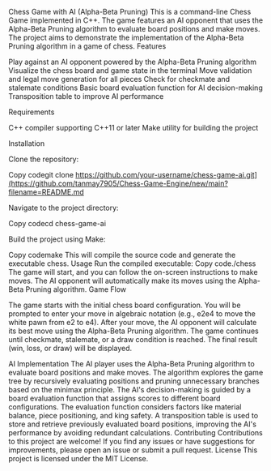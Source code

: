 Chess Game with AI (Alpha-Beta Pruning)
This is a command-line Chess Game implemented in C++. The game features an AI opponent that uses the Alpha-Beta Pruning algorithm to evaluate board positions and make moves. The project aims to demonstrate the implementation of the Alpha-Beta Pruning algorithm in a game of chess.
Features

Play against an AI opponent powered by the Alpha-Beta Pruning algorithm
Visualize the chess board and game state in the terminal
Move validation and legal move generation for all pieces
Check for checkmate and stalemate conditions
Basic board evaluation function for AI decision-making
Transposition table to improve AI performance

Requirements

C++ compiler supporting C++11 or later
Make utility for building the project

Installation

Clone the repository:

Copy codegit clone https://github.com/your-username/chess-game-ai.git](https://github.com/tanmay7905/Chess-Game-Engine/new/main?filename=README.md

Navigate to the project directory:

Copy codecd chess-game-ai

Build the project using Make:

Copy codemake
This will compile the source code and generate the executable chess.
Usage
Run the compiled executable:
Copy code./chess
The game will start, and you can follow the on-screen instructions to make moves. The AI opponent will automatically make its moves using the Alpha-Beta Pruning algorithm.
Game Flow

The game starts with the initial chess board configuration.
You will be prompted to enter your move in algebraic notation (e.g., e2e4 to move the white pawn from e2 to e4).
After your move, the AI opponent will calculate its best move using the Alpha-Beta Pruning algorithm.
The game continues until checkmate, stalemate, or a draw condition is reached.
The final result (win, loss, or draw) will be displayed.

AI Implementation
The AI player uses the Alpha-Beta Pruning algorithm to evaluate board positions and make moves. The algorithm explores the game tree by recursively evaluating positions and pruning unnecessary branches based on the minimax principle.
The AI's decision-making is guided by a board evaluation function that assigns scores to different board configurations. The evaluation function considers factors like material balance, piece positioning, and king safety.
A transposition table is used to store and retrieve previously evaluated board positions, improving the AI's performance by avoiding redundant calculations.
Contributing
Contributions to this project are welcome! If you find any issues or have suggestions for improvements, please open an issue or submit a pull request.
License
This project is licensed under the MIT License.
